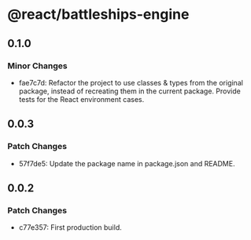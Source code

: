 # @react/battleships-engine

## 0.1.0

### Minor Changes

-   fae7c7d: Refactor the project to use classes & types from the original package, instead of recreating them in the current package. Provide tests for the React environment cases.

## 0.0.3

### Patch Changes

-   57f7de5: Update the package name in package.json and README.

## 0.0.2

### Patch Changes

-   c77e357: First production build.
